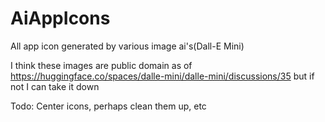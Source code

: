 # AiAppIcons
All app icon generated by various image ai's(Dall-E Mini)

I think these images are public domain as of https://huggingface.co/spaces/dalle-mini/dalle-mini/discussions/35 but if not I can take it down


Todo: Center icons, perhaps clean them up, etc
